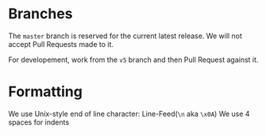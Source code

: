 # Branches
The `master` branch is reserved for the current latest release. We will not accept Pull Requests made to it.

For developement, work from the `v5` branch and then Pull Request against it.

# Formatting
We use Unix-style end of line character: Line-Feed(`\n` aka `\x0A`)
We use 4 spaces for indents
